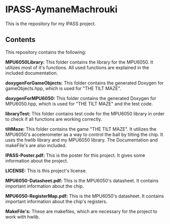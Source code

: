 # IPASS-AymaneMachrouki

This is the repository for my IPASS project.

## Contents

This repository contains the following:

**MPU6050Library:** This folder contains the library for the MPU6050. It utilizes most of it's functions. All used functions are explained in the included documentation.

**doxygenForGameObjects:** This folder contains the generated Doxygen for gameObjects.hpp, which is used for "THE TILT MAZE".

**doxygenForMPU6050:** This folder contains the generated Doxygen for MPU6050.hpp, which is used for "THE TILT MAZE" and the test code.

**libraryTest:** This folder contains test code for the MPU6050 library in order to check if all functions are working correctly. 

**tiltMaze:** This folder contains the game "THE TILT MAZE". It utilizes the MPU6050's accelerometer as a way to control the ball by tilting the chip. It uses the hwlib library and my                 MPU6050 library. The Documentation and makeFile's are also included.

**IPASS-Poster.pdf:** This is the poster for this project. It gives some information about the project.

**LICENSE:** This is this project's license.

**MPU6050-Datasheet.pdf:** This is the MPU6050's datasheet. It contains important information about the chip.

**MPU6050-RegisterMap.pdf:** This is the MPU6050's datasheet. It contains important information about the chip's registers.

**MakeFile's:** These are makefiles, which are necessary for the project to work with hwlib.
